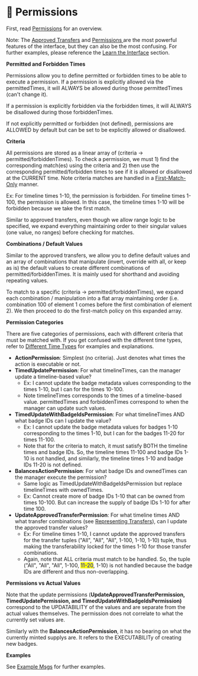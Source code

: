 # 🔐 Permissions

First, read [Permissions](../../overview/how-it-works/permissions.md) for an overview.

Note: The [Approved Transfers](approved-transfers.md) and [Permissions ](../../overview/how-it-works/permissions.md)are the most powerful features of the interface, but they can also be the most confusing. For further examples, please reference the [Learn the Interface](../learn-the-interface/) section.



**Permitted and Forbidden Times**

Permissions allow you to define permitted or forbidden times to be able to execute a permission. If a permission is explicitly allowed via the permittedTimes, it will ALWAYS be allowed during those permittedTimes (can't change it).

If a permission is explicitly forbidden via the forbidden times, it will ALWAYS be disallowed during those forbiddenTimes.

If not explicitly permitted or forbidden (not defined), permissions are ALLOWED by default but can be set to be explicitly allowed or disallowed.

**Criteria**

All permissions are stored as a linear array of (criteria -> permitted/forbiddenTimes). To check a permission, we must 1) find the corresponding match(es) using the criteria and 2) then use the corresponding permitted/forbidden times to see if it is allowed or disallowed at the CURRENT time. Note criteria matches are handled in a [First-Match-Only](first-match-only.md) manner.&#x20;

Ex: For timeline times 1-10, the permission is forbidden. For timeline times 1-100, the permission is allowed. In this case, the timeline times 1-10 will be forbidden because we take the first match.

Similar to approved transfers, even though we allow range logic to be specified, we expand everything maintaining order to their singular values (one value, no ranges) before checking for matches.

**Combinations / Default Values**

Similar to the approved transfers, we allow you to define default values and an array of combinations that manipulate (invert, override with all, or keep as is) the default values to create different combinations of permitted/forbiddenTimes. It is mainly used for shorthand and avoiding repeating values.

To match to a specific (criteria -> permitted/forbiddenTimes), we expand each combination / manipulation into a flat array maintaining order (i.e. combination 100 of element 1 comes before the first combination of element 2). We then proceed to do the first-match policy on this expanded array.

**Permission Categories**

There are five categories of permissions, each with different criteria that must be matched with. If you get confused with the different time types, refer to [Different Time Types](different-time-types.md) for examples and explanations.

* **ActionPermission**: Simplest (no criteria). Just denotes what times the action is executable or not.
* **TimedUpdatePermission**: For what timelineTimes, can the manager update a timeline-based value?
  * Ex: I cannot update the badge metadata values corresponding to the times 1-10, but I can for the times 10-100.
  * Note timelineTimes corresponds to the times of a timeline-based value. permittedTimes and forbiddenTimes correspond to when the manager can update such values.
* **TimedUpdateWithBadgeIdsPermission**: For what timelineTimes AND what badge IDs can I update the value?
  * Ex: I cannot update the badge metadata values for badges 1-10 corresponding to the times 1-10, but I can for the badges 11-20 for times 11-100.&#x20;
  * Note that for the criteria to match, it must satisfy BOTH the timeline times and badge IDs. So, the timeline times 11-100 and badge IDs 1-10 is not handled, and similarly, the timeline times 1-10 and badge IDs 11-20 is not defined.
* **BalancesActionPermission**: For what badge IDs and ownedTimes can the manager execute the permission?
  * Same logic as TimedUpdateWithBadgeIdsPermission but replace timelineTimes with ownedTimes.
  * Ex: Cannot create more of badge IDs 1-10 that can be owned from times 10-100. But can increase the supply of badge IDs 1-10 for after time 100.
* **UpdateApprovedTransferPermission**: For what timeline times AND what transfer combinations (see [Representing Transfers](approved-transfers.md)), can I update the approved transfer values?
  * Ex: For timeline times 1-10, I cannot update the approved transfers for the transfer tuples ("All", "All", "All", 1-100, 1-10, 1-10) tuple, thus making the transferability locked for the times 1-10 for those transfer combinations.
  * Again, note that ALL criteria must match to be handled. So, the tuple ("All", "All", "All", 1-100, <mark style="color:blue;">11-20</mark>, 1-10) is not handled because the badge IDs are different and thus non-overlapping.

**Permissions vs Actual Values**

Note that the update permissions (**UpdateApprovedTransferPermission, TimedUpdatePermission, and TimedUpdateWithBadgeIdsPermission)** correspond to the UPDATABILITY of the values and are separate from the actual values themselves. The permission does not correlate to what the currently set values are.

Similarly with the **BalancesActionPermission**, it has no bearing on what the currently minted supplys are. It refers to the EXECUTABILITy of creating new badges.

**Examples**

See [Example Msgs](broken-reference) for further examples.
